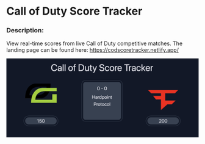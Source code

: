 # Call of Duty Score Tracker

### Description:

View real-time scores from live Call of Duty competitive matches. The landing page can be found here: https://codscoretracker.netlify.app/

![App screenshot](/frontend/score-tracker/src/pages/Landing/static/preview.png)
